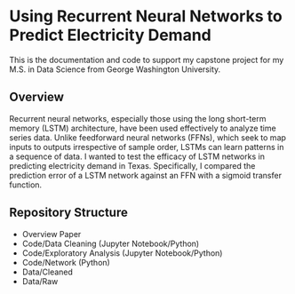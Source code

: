 # Using Recurrent Neural Networks to Predict Electricity Demand
This is the documentation and code to support my capstone project for my M.S. in Data Science from George Washington University.

## Overview
Recurrent neural networks, especially those using the long short-term memory (LSTM) architecture, have been used effectively to analyze time series data. Unlike feedforward neural networks (FFNs), which seek to map inputs to outputs irrespective of sample order, LSTMs can learn patterns in a sequence of data. I wanted to test the efficacy of LSTM networks in predicting electricity demand in Texas. Specifically, I compared the prediction error of a LSTM network against an FFN with a sigmoid transfer function.

## Repository Structure
- Overview Paper
- Code/Data Cleaning (Jupyter Notebook/Python)
- Code/Exploratory Analysis (Jupyter Notebook/Python)
- Code/Network (Python)
- Data/Cleaned
- Data/Raw
